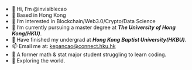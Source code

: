- 👋 Hi, I’m @invisiblecao
- 🚩 Based in Hong Kong
- 👀 I’m interested in Blockchain/Web3.0/Crypto/Data Science
- 🌱 I’m currently pursuing a master degree at __*The University of Hong Kong(HKU)*__.
- 👾 Have finished my undergrad at __*Hong Kong Baptist University(HKBU)*__.
- 📫 Email me at: kepancao@connect.hku.hk
- 🫡 A former math & stat major student struggling to learn coding.
- 🙌 Exploring the world.
<!---
invisiblecao/invisiblecao is a ✨ special ✨ repository because its `README.md` (this file) appears on your GitHub profile.
You can click the Preview link to take a look at your changes.
--->
